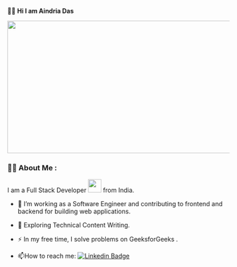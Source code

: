 🤷‍♀️ <strong>Hi I am Aindria Das</strong>
<div align="center">
  <img src="https://media.giphy.com/media/dWesBcTLavkZuG35MI/giphy.gif" width="600" height="300"/>
</div>

### :woman_technologist: About Me :


I am a Full Stack Developer <img src="https://media.giphy.com/media/WUlplcMpOCEmTGBtBW/giphy.gif" width="30"> from India.

- :telescope: I’m working as a Software Engineer and contributing to frontend and backend for building web applications.

- :seedling: Exploring Technical Content Writing.

- :zap: In my free time, I solve problems on GeeksforGeeks .

- :mailbox:How to reach me: [![Linkedin Badge](https://img.shields.io/badge/-Aindria-blue?style=flat&logo=Linkedin&logoColor=white)](https://www.linkedin.com/in/aindria-das-8936a2250)
